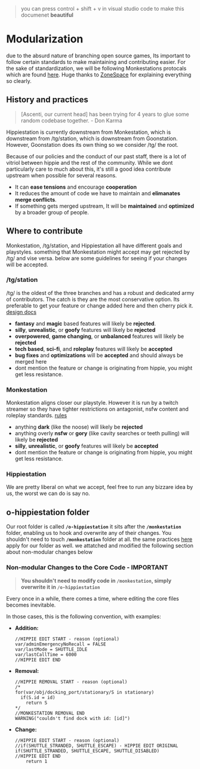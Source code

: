 >you can press control + shift + v in visual studio code to make this documenet **beautiful**
# Modularization
due to the absurd nature of branching open source games, Its important to follow certain standards to make maintaining and contributing easier. 
For the sake of standardization, we will be following Monkestations protocals which are found [here](../monkestation/README.md). Huge thanks to [ZoneSpace](https://www.byond.com/members/zonespace) for explaining everything so clearly. 

## History and practices

> [Ascenti, our current head] has been trying for 4 years to glue some random codebase together. - Don Karma

Hippiestation is currently downstream from Monkestation, which is downstream from /tg/station, which is downstream from Goonstation.
However, Goonstation does its own thing so we consider /tg/ the root.

 Because of our policies and the conduct of our past staff, there is a lot of vitriol between hippie and the rest of the community. While we dont particularly care to much about this, it's still a good idea contribute upstream when possible for several reasons.
 - It can **ease tensions** and encourage **cooperation**
 - It reduces the amount of code we have to maintain and **elimanates merge conflicts**.
 - If something gets merged upstream, It will be **maintained** and **optimized** by a broader group of people.

## Where to contribute

Monkestation, /tg/station, and Hippiestation all have different goals and playstyles.
something that Monkestation might accept may get rejected by /tg/ and vise versa. below are some guidelines for seeing if your changes will be accepted.
### /tg/station
/tg/ is the oldest of the three branches and has a robust and dedicated army of contributors. The catch is they are the most conservative option. Its preferable to get your feature or change added here and then cherry pick it. [design docs](https://hackmd.io/@tgstation)
- **fantasy** and **magic** based features will likely be **rejected**.
- **silly**, **unrealistic**, or **goofy** features will likely be **rejected**
- **overpowered**, **game changing**, or **unbalanced** features will likely be **rejected**
- **tech based**, **sci-fi**, and **roleplay** features will likely be **accepted**
- **bug fixes** and **optimizations** will be **accepted** and should always be merged here
- dont mention the feature or change is originating from hippie, you might get less resistance.

### Monkestation
Monkestation aligns closer our playstyle. However it is run by a twitch streamer so they have tighter restrictions on antagonist, nsfw content and roleplay standards. [rules](https://wiki.monkestation.com/)

- anything **dark** (like the noose) will likely be **rejected**
- anything overly **nsfw** or **gory** (like cavity searches or teeth pulling) will likely be **rejected**
- **silly**, **unrealistic**, or **goofy** features will likely be **accepted**
- dont mention the feature or change is originating from hippie, you might get less resistance.

### Hippiestation
We are pretty liberal on what we accept, feel free to run any bizzare idea by us, the worst we can do is say no.

## o-hippiestation folder

Our root folder is called **`/o-hippiestation`** it sits after the **`/monkestation`** folder, enabling us to hook and overwrite any of their changes. You shouldn't need to touch **`/monkestation`** folder at all. the same practices [here](../monkestation/README.md) apply for our folder as well. we attatched and modified the following section about non-modular changes below

### Non-modular Changes to the Core Code - IMPORTANT

>**You shouldn't need to modify code in `/monkestation`, simply overwrite it in `/o-hippiestation`**

Every once in a while, there comes a time, where editing the core files becomes inevitable.

In those cases, this is the following convention, with examples:

- **Addition:**

  ```byond
  //HIPPIE EDIT START - reason (optional)
  var/adminEmergencyNoRecall = FALSE
  var/lastMode = SHUTTLE_IDLE
  var/lastCallTime = 6000
  //HIPPIE EDIT END
  ```

- **Removal:**

  ```byond
  //HIPPIE REMOVAL START - reason (optional)
  /*
  for(var/obj/docking_port/stationary/S in stationary)
    if(S.id = id)
      return S
  */
  //MONKESTATION REMOVAL END
  WARNING("couldn't find dock with id: [id]")
  ```


- **Change:**

  ```byond
  //HIPPIE EDIT START - reason (optional)
  //if(SHUTTLE_STRANDED, SHUTTLE_ESCAPE) - HIPPIE EDIT ORIGINAL
  if(SHUTTLE_STRANDED, SHUTTLE_ESCAPE, SHUTTLE_DISABLED)
  //HIPPIE EDIT END
      return 1
   ```
